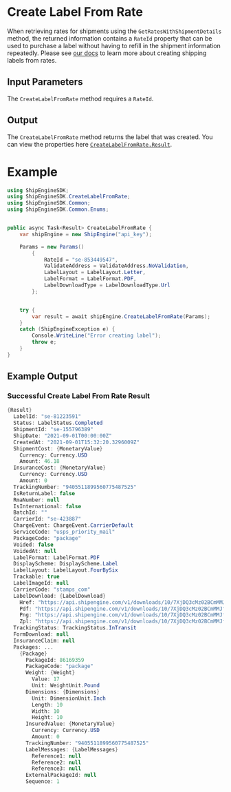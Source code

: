 # Create Label From Rate

When retrieving rates for shipments using the `GetRatesWithShipmentDetails` method, the returned information contains a `RateId` property that can be used to purchase a label without having to refill in the shipment information repeatedly. Please see [our docs](https://www.shipengine.com/docs/labels/create-from-rate/) to learn more about creating shipping labels from rates.

## Input Parameters

The `CreateLabelFromRate` method requires a `RateId`.

## Output

The `CreateLabelFromRate` method returns the label that was created. You can view the properties here [`CreateLabelFromRate.Result`](https://github.com/ShipEngine/shipengine-dotnet/blob/main/ShipEngine/Models/Dto/CreateLabelFromRate/Result.cs).

# Example

```csharp
using ShipEngineSDK;
using ShipEngineSDK.CreateLabelFromRate;
using ShipEngineSDK.Common;
using ShipEngineSDK.Common.Enums;


public async Task<Result> CreateLabelFromRate {
    var shipEngine = new ShipEngine("api_key");

    Params = new Params()
        {
            RateId = "se-853449547",
            ValidateAddress = ValidateAddress.NoValidation,
            LabelLayout = LabelLayout.Letter,
            LabelFormat = LabelFormat.PDF,
            LabelDownloadType = LabelDownloadType.Url
        };


    try {
        var result = await shipEngine.CreateLabelFromRate(Params);
    }
    catch (ShipEngineException e) {
        Console.WriteLine("Error creating label");
        throw e;
    }
}
```

## Example Output

### Successful Create Label From Rate Result

```csharp
{Result}
  LabelId: "se-81223591"
  Status: LabelStatus.Completed
  ShipmentId: "se-155796389"
  ShipDate: "2021-09-01T00:00:00Z"
  CreatedAt: "2021-09-01T15:32:20.3296009Z"
  ShipmentCost: {MonetaryValue}
    Currency: Currency.USD
    Amount: 46.18
  InsuranceCost: {MonetaryValue}
    Currency: Currency.USD
    Amount: 0
  TrackingNumber: "9405511899560775487525"
  IsReturnLabel: false
  RmaNumber: null
  IsInternational: false
  BatchId: ""
  CarrierId: "se-423887"
  ChargeEvent: ChargeEvent.CarrierDefault
  ServiceCode: "usps_priority_mail"
  PackageCode: "package"
  Voided: false
  VoidedAt: null
  LabelFormat: LabelFormat.PDF
  DisplayScheme: DisplayScheme.Label
  LabelLayout: LabelLayout.FourBySix
  Trackable: true
  LabelImageId: null
  CarrierCode: "stamps_com"
  LabelDownload: {LabelDownload}
    Href: "https://api.shipengine.com/v1/downloads/10/7XjDQ3cMz02BCmMMJfqKAQ/label-81223591.pdf"
    Pdf: "https://api.shipengine.com/v1/downloads/10/7XjDQ3cMz02BCmMMJfqKAQ/label-81223591.pdf"
    Png: "https://api.shipengine.com/v1/downloads/10/7XjDQ3cMz02BCmMMJfqKAQ/label-81223591.png"
    Zpl: "https://api.shipengine.com/v1/downloads/10/7XjDQ3cMz02BCmMMJfqKAQ/label-81223591.zpl"
  TrackingStatus: TrackingStatus.InTransit
  FormDownload: null
  InsuranceClaim: null
  Packages: ...
    {Package}
      PackageId: 86169359
      PackageCode: "package"
      Weight: {Weight}
        Value: 17
        Unit: WeightUnit.Pound
      Dimensions: {Dimensions}
        Unit: DimensionUnit.Inch
        Length: 10
        Width: 10
        Height: 10
      InsuredValue: {MonetaryValue}
        Currency: Currency.USD
        Amount: 0
      TrackingNumber: "9405511899560775487525"
      LabelMessages: {LabelMessages}
        Reference1: null
        Reference2: null
        Reference3: null
      ExternalPackageId: null
      Sequence: 1
```
